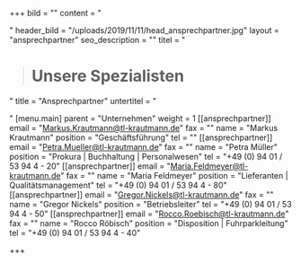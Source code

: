 +++
bild = ""
content = "<p></p>"
header_bild = "/uploads/2019/11/11/head_ansprechpartner.jpg"
layout = "ansprechpartner"
seo_description = ""
titel = "<blockquote><h1>Unsere Spezialisten</h1></blockquote>"
title = "Ansprechpartner"
untertitel = "<p></p>"
[menu.main]
parent = "Unternehmen"
weight = 1
[[ansprechpartner]]
email = "Markus.Krautmann@tl-krautmann.de"
fax = ""
name = "Markus Krautmann"
position = "Geschäftsführung"
tel = ""
[[ansprechpartner]]
email = "Petra.Mueller@tl-krautmann.de"
fax = ""
name = "Petra Müller"
position = "Prokura | Buchhaltung | Personalwesen"
tel = "+49 (0) 94 01 / 53 94 4 - 20"
[[ansprechpartner]]
email = "Maria.Feldmeyer@tl-krautmann.de"
fax = ""
name = "Maria Feldmeyer"
position = "Lieferanten | Qualitätsmanagement"
tel = "+49 (0) 94 01 / 53 94 4 - 80"
[[ansprechpartner]]
email = "Gregor.Nickels@tl-krautmann.de"
fax = ""
name = "Gregor Nickels"
position = "Betriebsleiter"
tel = "+49 (0) 94 01 / 53 94 4 - 50"
[[ansprechpartner]]
email = "Rocco.Roebisch@tl-krautmann.de"
fax = ""
name = "Rocco Röbisch"
position = "Disposition | Fuhrparkleitung"
tel = "+49 (0) 94 01 / 53 94 4 - 40"

+++
